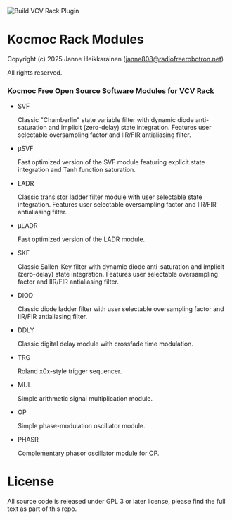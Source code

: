 ![Build VCV Rack Plugin](https://github.com/janne808/kocmoc-rack-modules/actions/workflows/build-plugin.yml/badge.svg)

# Kocmoc Rack Modules

Copyright (c) 2025 Janne Heikkarainen (janne808@radiofreerobotron.net)

All rights reserved.

### Kocmoc Free Open Source Software Modules for VCV Rack

* SVF

  Classic "Chamberlin" state variable filter with dynamic diode anti-saturation and implicit (zero-delay) state integration. Features user selectable oversampling factor and IIR/FIR antialiasing filter.

* μSVF

  Fast optimized version of the SVF module featuring explicit state integration and Tanh function saturation.

* LADR

  Classic transistor ladder filter module with user selectable state integration. Features user selectable oversampling factor and IIR/FIR antialiasing filter.

* μLADR

  Fast optimized version of the LADR module.

* SKF

  Classic Sallen-Key filter with dynamic diode anti-saturation and implicit (zero-delay) state integration. Features user selectable oversampling factor and IIR/FIR antialiasing filter.

* DIOD

  Classic diode ladder filter with user selectable oversampling factor and IIR/FIR antialiasing filter.

* DDLY

  Classic digital delay module with crossfade time modulation.

* TRG

  Roland x0x-style trigger sequencer.

* MUL

  Simple arithmetic signal multiplication module.

* OP

  Simple phase-modulation oscillator module.

* PHASR

  Complementary phasor oscillator module for OP.

# License

All source code is released under GPL 3 or later license, please find the full text as part of this repo.

